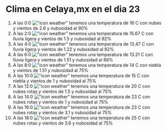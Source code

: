 # Clima en Celaya,mx en el dia 23

1. A las 0:0 !["icon weather"](http://openweathermap.org/img/w/04n.png) tenemos una temperatura de 16 C con nubes y  vientos de 2.6 y nubosidad al 90%
1. A las 2:0 !["icon weather"](http://openweathermap.org/img/w/10n.png) tenemos una temperatura de 15.67 C con lluvia ligera y  vientos de 1.5 y nubosidad al 92%
1. A las 4:0 !["icon weather"](http://openweathermap.org/img/w/10n.png) tenemos una temperatura de 13.47 C con lluvia ligera y  vientos de 1.22 y nubosidad al 92%
1. A las 6:0 !["icon weather"](http://openweathermap.org/img/w/10n.png) tenemos una temperatura de 13.21 C con lluvia ligera y  vientos de 1.51 y nubosidad al 88%
1. A las 8:0 !["icon weather"](http://openweathermap.org/img/w/50n.png) tenemos una temperatura de 14 C con niebla y  vientos de 1.51 y nubosidad al 75%
1. A las 10:0 !["icon weather"](http://openweathermap.org/img/w/50d.png) tenemos una temperatura de 15 C con niebla y  vientos de 1 y nubosidad al 75%
1. A las 12:0 !["icon weather"](http://openweathermap.org/img/w/04d.png) tenemos una temperatura de 20 C con nubes rotas y  vientos de 1.5 y nubosidad al 75%
1. A las 14:0 !["icon weather"](http://openweathermap.org/img/w/04d.png) tenemos una temperatura de 23 C con nubes rotas y  vientos de 1 y nubosidad al 75%
1. A las 16:0 !["icon weather"](http://openweathermap.org/img/w/04d.png) tenemos una temperatura de 23 C con nubes rotas y  vientos de 3.1 y nubosidad al 75%
1. A las 18:0 !["icon weather"](http://openweathermap.org/img/w/04d.png) tenemos una temperatura de 25 C con nubes rotas y  vientos de 3.6 y nubosidad al 75%
